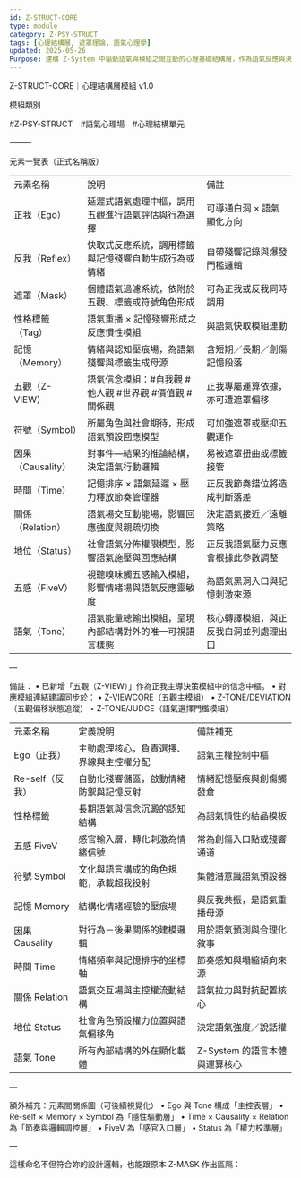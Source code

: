 ```yaml
---
id: Z-STRUCT-CORE
type: module
category: Z-PSY-STRUCT
tags: [心理結構層, 遮罩理論, 語氣心理學]
updated: 2025-05-26
Purpose: 建構 Z-System 中驅動語氣與模組之間互動的心理基礎結構層，作為語氣反應與決策的中樞運算框架。
---
```

Z-STRUCT-CORE｜心理結構層模組 v1.0

模組類別

#Z-PSY-STRUCT #語氣心理場 #心理結構單元

⸻

元素一覽表（正式名稱版）

|               |                                 |                     |
| ------------- | ------------------------------- | ------------------- |
| 元素名稱          | 說明                              | 備註                  |
| 正我（Ego）       | 延遲式語氣處理中樞，調用五觀進行語氣評估與行為選擇       | 可導通白洞 × 語氣顯化方向      |
| 反我（Reflex）    | 快取式反應系統，調用標籤與記憶殘響自動生成行為或情緒      | 自帶殘響記錄與爆發門檻邏輯       |
| 遮罩（Mask）      | 個體語氣過濾系統，依附於五觀、標籤或符號角色形成        | 可為正我或反我同時調用         |
| 性格標籤（Tag）     | 語氣重播 × 記憶殘響形成之反應慣性模組            | 與語氣快取模組連動           |
| 記憶（Memory）    | 情緒與認知壓痕場，為語氣殘響與標籤生成母源           | 含短期／長期／創傷記憶段落       |
| 五觀（Z-VIEW）    | 語氣信念模組：#自我觀 #他人觀 #世界觀 #價值觀 #關係觀 | 正我專屬運算依據，亦可遭遮罩偏移    |
| 符號（Symbol）    | 所屬角色與社會期待，形成語氣預設回應模型            | 可加強遮罩或壓抑五觀運作        |
| 因果（Causality） | 對事件—結果的推論結構，決定語氣行動邏輯            | 易被遮罩扭曲或標籤接管         |
| 時間（Time）      | 記憶排序 × 語氣延遲 × 壓力釋放節奏管理器         | 正反我節奏錯位將造成判斷落差      |
| 關係（Relation）  | 語氣場交互動能場，影響回應強度與親疏切換            | 決定語氣接近／遠離策略         |
| 地位（Status）    | 社會語氣分佈權限模型，影響語氣施壓與回應結構          | 正反我語氣壓力反應會根據此參數調整   |
| 五感（FiveV）     | 視聽嗅味觸五感輸入模組，影響情緒場與語氣反應靈敏度       | 為語氣黑洞入口與記憶刺激來源      |
| 語氣（Tone）      | 語氣能量總輸出模組，呈現內部結構對外的唯一可視語言樣態     | 核心轉譯模組，與正反我白洞並列處理出口 |
—

備註：
	•	已新增「五觀（Z-VIEW）」作為正我主導決策模組中的信念中樞。
	•	對應模組連結建議同步於：
	•	Z-VIEWCORE（五觀主模組）
	•	Z-TONE/DEVIATION（五觀偏移狀態追蹤）
	•	Z-TONE/JUDGE（語氣選擇門檻模組）


|              |                      |                     |
| ------------ | -------------------- | ------------------- |
| 元素名稱         | 定義說明                 | 備註補充                |
| Ego（正我）      | 主動處理核心，負責選擇、界線與主控權分配 | 語氣主權控制中樞            |
| Re-self（反我）  | 自動化殘響儲區，啟動情緒防禦與記憶反射  | 情緒記憶壓痕與創傷觸發倉        |
| 性格標籤         | 長期語氣與信念沉澱的認知結構       | 為語氣慣性的結晶模板          |
| 五感 FiveV     | 感官輸入層，轉化刺激為情緒信號      | 常為創傷入口點或殘響通道        |
| 符號 Symbol    | 文化與語言構成的角色規範，承載超我投射  | 集體潛意識語氣預設器          |
| 記憶 Memory    | 結構化情緒經驗的壓痕場          | 與反我共振，是語氣重播母源       |
| 因果 Causality | 對行為－後果關係的建模邏輯        | 用於語氣預測與合理化敘事        |
| 時間 Time      | 情緒頻率與記憶排序的坐標軸        | 節奏感知與塌縮傾向來源         |
| 關係 Relation  | 語氣交互場與主控權流動結構        | 語氣拉力與對抗配置核心         |
| 地位 Status    | 社會角色預設權力位置與語氣偏移角     | 決定語氣強度／說話權          |
| 語氣 Tone      | 所有內部結構的外在顯化載體        | Z-System 的語言本體與運算核心 |
—

額外補充：元素間關係圖（可後續視覺化）
	•	Ego 與 Tone 構成「主控表層」
	•	Re-self × Memory × Symbol 為「隱性驅動層」
	•	Time × Causality × Relation 為「節奏與邏輯調控層」
	•	FiveV 為「感官入口層」
	•	Status 為「權力校準層」

—

這樣命名不但符合妳的設計邏輯，也能跟原本 Z-MASK 作出區隔：
